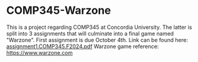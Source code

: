 # COMP345-Warzone
This is a project regarding COMP345 at Concordia University.
The latter is split into 3 assignments that will culminate into a final game named "Warzone".
First assignment is due October 4th. Link can be found here: [assignment1.COMP345.F2024.pdf](https://github.com/user-attachments/files/16937525/assignment1.COMP345.F2024.pdf)
Warzone game reference: https://www.warzone.com 
